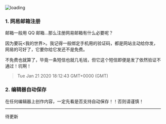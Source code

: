 ![loading](https://saber2pr.top/MyWeb/resource/image/yixierangrenzhuakuangde.webp)

### 1. 网易邮箱注册

邮箱一般用 QQ 邮箱...那么注册网易邮箱有什么必要呢？

因为要玩<我的世界>。我记得一般绑定手机用的验证码，都是网站主动给你发，网易的可好了，它要你给它发还不是免费。

不免费也就算了，毕竟一条短信也就几毛钱，但它这个短信即便是发了依然验证不通过！坑啊！

> Tue Jan 21 2020 18:12:43 GMT+0000 (GMT)

### 2. 编辑器自动保存

在任何编辑器上创作内容，一定先看是否支持自动保存！！否则请谨慎！

---

待更新
